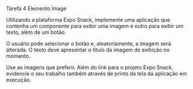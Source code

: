 Tarefa 4 Elemento Image

Utilizando a plataforma Expo Snack, implemente uma aplicação que contenha um componente para exibir uma imagem e outro para exibir um texto, além de um botão. 

O usuário pode selecionar o botão e, aleatoriamente, a imagem será alterada. O texto deve apresentar o título da imagem de exibição no momento.

Use as imagens que preferir.
Além do link para o projeto Expo Snack, evidencie o seu trabalho também através de prints da tela da aplicação em execução.